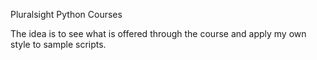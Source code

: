 Pluralsight Python Courses

The idea is to see what is offered through the course and apply my own style to sample scripts.
